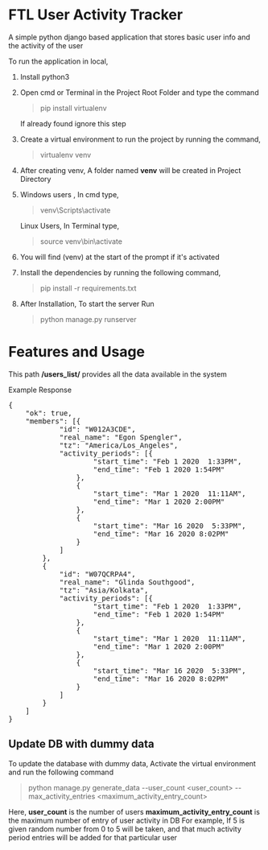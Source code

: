 
# FTL User Activity Tracker

A simple python django based application that stores basic user info and the activity of the user

To run the application in local,
1. Install python3 
2. Open cmd or Terminal in the Project Root Folder and type the command 
	> pip install virtualenv
	
   If already found ignore this step
3. Create a virtual environment to run the project by running the command,
	  >virtualenv venv
4. After creating venv, A folder named **venv** will be created in Project Directory
5. Windows users , In cmd type, 
	>venv\Scripts\activate
   
   Linux Users, In Terminal type,
	>source venv\bin\activate
6. You will find (venv) at the start of the prompt if it's activated
7. Install the dependencies by running the following command,
	>pip install -r requirements.txt
8. After Installation, To start the server Run
	>python manage.py runserver

# Features and Usage
This path **/users_list/** provides all the data  available in the system

Example Response
<pre>
{
	"ok": true,
	"members": [{
			"id": "W012A3CDE",
			"real_name": "Egon Spengler",
			"tz": "America/Los_Angeles",
			"activity_periods": [{
					"start_time": "Feb 1 2020  1:33PM",
					"end_time": "Feb 1 2020 1:54PM"
				},
				{
					"start_time": "Mar 1 2020  11:11AM",
					"end_time": "Mar 1 2020 2:00PM"
				},
				{
					"start_time": "Mar 16 2020  5:33PM",
					"end_time": "Mar 16 2020 8:02PM"
				}
			]
		},
		{
			"id": "W07QCRPA4",
			"real_name": "Glinda Southgood",
			"tz": "Asia/Kolkata",
			"activity_periods": [{
					"start_time": "Feb 1 2020  1:33PM",
					"end_time": "Feb 1 2020 1:54PM"
				},
				{
					"start_time": "Mar 1 2020  11:11AM",
					"end_time": "Mar 1 2020 2:00PM"
				},
				{
					"start_time": "Mar 16 2020  5:33PM",
					"end_time": "Mar 16 2020 8:02PM"
				}
			]
		}
	]
}
</pre>


## Update DB with dummy data

To update the database with dummy data, Activate the virtual environment and run the following command
  >python manage.py generate_data --user_count <user_count>  --max_activity_entries <maximum_activity_entry_count>

Here,
 **user_count** is the number of users 
 **maximum_activity_entry_count** is the maximum number of entry of user activity in DB
 For example,
  If 5 is given random number from 0 to 5 will be taken, and that much activity period entries will be added for that particular user
